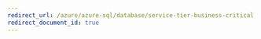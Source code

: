 ```yaml
---
redirect_url: /azure/azure-sql/database/service-tier-business-critical
redirect_document_id: true
---
```


